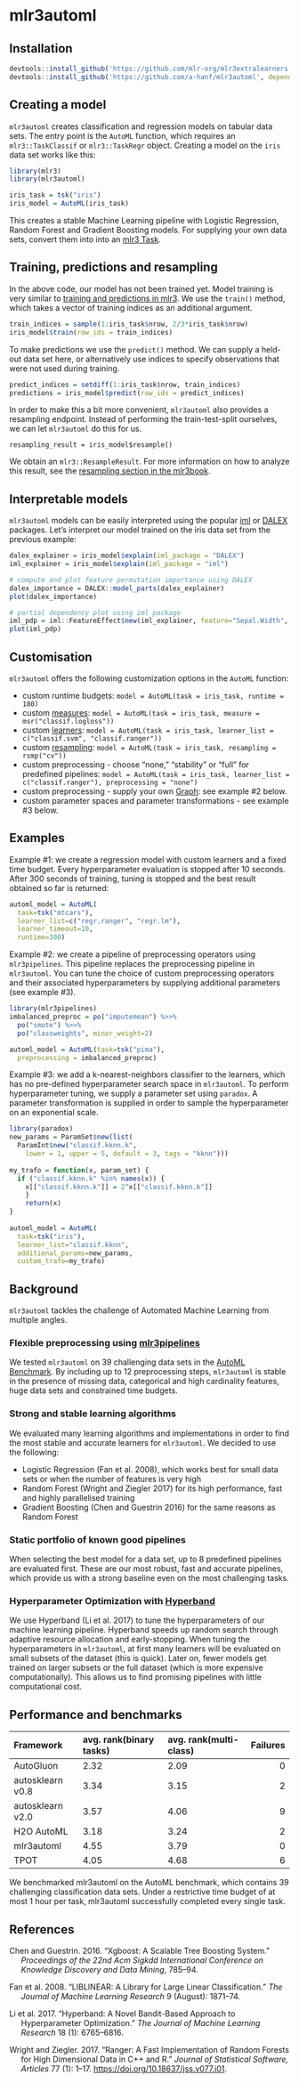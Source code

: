 mlr3automl
================

## Installation

``` r
devtools::install_github('https://github.com/mlr-org/mlr3extralearners')
devtools::install_github('https://github.com/a-hanf/mlr3automl', dependencies = TRUE)
```

## Creating a model

`mlr3automl` creates classification and regression models on tabular
data sets. The entry point is the `AutoML` function, which requires an
`mlr3::TaskClassif` or `mlr3::TaskRegr` object. Creating a model on the
`iris` data set works like this:

``` r
library(mlr3)
library(mlr3automl)

iris_task = tsk("iris")
iris_model = AutoML(iris_task)
```

This creates a stable Machine Learning pipeline with Logistic
Regression, Random Forest and Gradient Boosting models. For supplying
your own data sets, convert them into into an [mlr3
Task](https://mlr3book.mlr-org.com/tasks.html).

## Training, predictions and resampling

In the above code, our model has not been trained yet. Model training is
very similar to [training and predictions in
mlr3](https://mlr3book.mlr-org.com/train-predict.html). We use the
`train()` method, which takes a vector of training indices as an
additional argument.

``` r
train_indices = sample(1:iris_task$nrow, 2/3*iris_task$nrow)
iris_model$train(row_ids = train_indices)
```

To make predictions we use the `predict()` method. We can supply a
held-out data set here, or alternatively use indices to specify
observations that were not used during training.

``` r
predict_indices = setdiff(1:iris_task$nrow, train_indices)
predictions = iris_model$predict(row_ids = predict_indices)
```

In order to make this a bit more convenient, `mlr3automl` also provides
a resampling endpoint. Instead of performing the train-test-split
ourselves, we can let `mlr3automl` do this for us.

    resampling_result = iris_model$resample()

We obtain an `mlr3::ResampleResult`. For more information on how to
analyze this result, see the [resampling section in the
mlr3book](https://mlr3book.mlr-org.com/resampling.html).

## Interpretable models

`mlr3automl` models can be easily interpreted using the popular
[iml](https://github.com/christophM/iml) or
[DALEX](https://github.com/ModelOriented/DALEX) packages. Let’s
interpret our model trained on the iris data set from the previous
example:

``` r
dalex_explainer = iris_model$explain(iml_package = "DALEX")
iml_explainer = iris_model$explain(iml_package = "iml")

# compute and plot feature permutation importance using DALEX
dalex_importance = DALEX::model_parts(dalex_explainer)
plot(dalex_importance)

# partial dependency plot using iml package
iml_pdp = iml::FeatureEffect$new(iml_explainer, feature="Sepal.Width", method="pdp")
plot(iml_pdp)
```

## Customisation

`mlr3automl` offers the following customization options in the `AutoML`
function:

-   custom runtime budgets:
    `model = AutoML(task = iris_task, runtime = 180)`
-   custom [measures](https://mlr3book.mlr-org.com/list-measures.html):
    `model = AutoML(task = iris_task, measure = msr("classif.logloss"))`
-   custom [learners](https://mlr3book.mlr-org.com/learners.html):
    `model = AutoML(task = iris_task, learner_list = c("classif.svm", "classif.ranger"))`
-   custom
    [resampling](https://mlr3book.mlr-org.com/resampling.html#resampling):
    `model = AutoML(task = iris_task, resampling = rsmp("cv"))`
-   custom preprocessing - choose “none,” “stability” or “full” for
    predefined pipelines:
    `model = AutoML(task = iris_task, learner_list = c("classif.ranger"), preprocessing = "none")`
-   custom preprocessing - supply your own
    [Graph](https://mlr3book.mlr-org.com/pipe-nodes-edges-graphs.html):
    see example \#2 below.
-   custom parameter spaces and parameter transformations - see example
    \#3 below.

## Examples

Example \#1: we create a regression model with custom learners and a
fixed time budget. Every hyperparameter evaluation is stopped after 10
seconds. After 300 seconds of training, tuning is stopped and the best
result obtained so far is returned:

``` r
automl_model = AutoML(
  task=tsk("mtcars"),
  learner_list=c("regr.ranger", "regr.lm"),
  learner_timeout=10,
  runtime=300)
```

Example \#2: we create a pipeline of preprocessing operators using
`mlr3pipelines`. This pipeline replaces the preprocessing pipeline in
`mlr3automl`. You can tune the choice of custom preprocessing operators
and their associated hyperparameters by supplying additional parameters
(see example \#3).

``` r
library(mlr3pipelines)
imbalanced_preproc = po("imputemean") %>>%
  po("smote") %>>%
  po("classweights", minor_weight=2)

automl_model = AutoML(task=tsk("pima"),
  preprocessing = imbalanced_preproc) 
```

Example \#3: we add a k-nearest-neighbors classifier to the learners,
which has no pre-defined hyperparameter search space in `mlr3automl`. To
perform hyperparameter tuning, we supply a parameter set using
`paradox`. A parameter transformation is supplied in order to sample the
hyperparameter on an exponential scale.

``` r
library(paradox)
new_params = ParamSet$new(list(
  ParamInt$new("classif.kknn.k",
    lower = 1, upper = 5, default = 3, tags = "kknn")))
    
my_trafo = function(x, param_set) {
  if ("classif.kknn.k" %in% names(x)) {
    x[["classif.kknn.k"]] = 2^x[["classif.kknn.k"]]
    }
    return(x)
}
    
automl_model = AutoML(
  task=tsk("iris"), 
  learner_list="classif.kknn",
  additional_params=new_params,
  custom_trafo=my_trafo)
```

## Background

`mlr3automl` tackles the challenge of Automated Machine Learning from
multiple angles.

### Flexible preprocessing using [mlr3pipelines](https://mlr3book.mlr-org.com/pipelines.html)

We tested `mlr3automl` on 39 challenging data sets in the [AutoML
Benchmark](https://openml.github.io/automlbenchmark/automl_overview.html).
By including up to 12 preprocessing steps, `mlr3automl` is stable in the
presence of missing data, categorical and high cardinality features,
huge data sets and constrained time budgets.

### Strong and stable learning algorithms

We evaluated many learning algorithms and implementations in order to
find the most stable and accurate learners for `mlr3automl`. We decided
to use the following:

-   Logistic Regression (Fan et al. 2008), which works best for small
    data sets or when the number of features is very high
-   Random Forest (Wright and Ziegler 2017) for its high performance,
    fast and highly parallelised training
-   Gradient Boosting (Chen and Guestrin 2016) for the same reasons as
    Random Forest

### Static portfolio of known good pipelines

When selecting the best model for a data set, up to 8 predefined
pipelines are evaluated first. These are our most robust, fast and
accurate pipelines, which provide us with a strong baseline even on the
most challenging tasks.

### Hyperparameter Optimization with [Hyperband](https://mlr3hyperband.mlr-org.com/)

We use Hyperband (Li et al. 2017) to tune the hyperparameters of our
machine learning pipeline. Hyperband speeds up random search through
adaptive resource allocation and early-stopping. When tuning the
hyperparameters in `mlr3automl`, at first many learners will be
evaluated on small subsets of the dataset (this is quick). Later on,
fewer models get trained on larger subsets or the full dataset (which is
more expensive computationally). This allows us to find promising
pipelines with little computational cost.

## Performance and benchmarks

| Framework        | avg. rank(binary tasks) | avg. rank(multi-class) | Failures |
|:-----------------|:------------------------|:-----------------------|---------:|
| AutoGluon        | 2.32                    | 2.09                   |        0 |
| autosklearn v0.8 | 3.34                    | 3.15                   |        2 |
| autosklearn v2.0 | 3.57                    | 4.06                   |        9 |
| H2O AutoML       | 3.18                    | 3.24                   |        2 |
| mlr3automl       | 4.55                    | 3.79                   |        0 |
| TPOT             | 4.05                    | 4.68                   |        6 |

We benchmarked mlr3automl on the AutoML benchmark, which contains 39
challenging classification data sets. Under a restrictive time budget of
at most 1 hour per task, mlr3automl successfully completed every single
task.

## References

<div id="refs" class="references csl-bib-body hanging-indent">

<div id="ref-chen2016xgboost" class="csl-entry">

Chen and Guestrin. 2016. “Xgboost: A Scalable Tree Boosting System.”
*Proceedings of the 22nd Acm Sigkdd International Conference on
Knowledge Discovery and Data Mining*, 785–94.

</div>

<div id="ref-fan2008liblinear" class="csl-entry">

Fan et al. 2008. “LIBLINEAR: A Library for Large Linear Classification.”
*The Journal of Machine Learning Research* 9 (August): 1871–74.

</div>

<div id="ref-li2017hyperband" class="csl-entry">

Li et al. 2017. “Hyperband: A Novel Bandit-Based Approach to
Hyperparameter Optimization.” *The Journal of Machine Learning Research*
18 (1): 6765–6816.

</div>

<div id="ref-JSSv077i01" class="csl-entry">

Wright and Ziegler. 2017. “Ranger: A Fast Implementation of Random
Forests for High Dimensional Data in C++ and R.” *Journal of Statistical
Software, Articles* 77 (1): 1–17.
<https://doi.org/10.18637/jss.v077.i01>.

</div>

</div>
